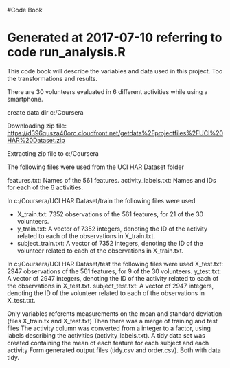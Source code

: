#Code Book
# Generated at 2017-07-10 referring to code run_analysis.R

This code book will describe the variables and data used in this project. Too the transformations and results.
	
There are 30 volunteers evaluated in 6 different activities while using a smartphone.
	
	
create data dir c:/Coursera

Downloading zip file: https://d396qusza40orc.cloudfront.net/getdata%2Fprojectfiles%2FUCI%20HAR%20Dataset.zip 

Extracting zip file to c:/Coursera  

The following files were used from the UCI HAR Dataset folder
	
features.txt: Names of the 561 features.
activity_labels.txt: Names and IDs for each of the 6 activities.

In c:/Coursera/UCI HAR Dataset/train the following files were used
* X_train.txt: 7352 observations of the 561 features, for 21 of the 30 volunteers.
* y_train.txt: A vector of 7352 integers, denoting the ID of the activity related to each of the observations in X_train.txt.
* subject_train.txt: A vector of 7352 integers, denoting the ID of the volunteer related to each of the observations in X_train.txt.
	
In c:/Coursera/UCI HAR Dataset/test the following files were used
X_test.txt: 2947 observations of the 561 features, for 9 of the 30 volunteers.
y_test.txt: A vector of 2947 integers, denoting the ID of the activity related to each of the observations in X_test.txt.
subject_test.txt: A vector of 2947 integers, denoting the ID of the volunteer related to each of the observations in X_test.txt.
	
Only variables referents measurements on the mean and standard deviation (files X_train.tx and X_test.txt)
Then there was a merge of training and test files
The activity column was converted from a integer to a factor, using labels describing the activities (activity_labels.txt).
A tidy data set was created containing the mean of each feature for each subject and each activity
Form generated output files (tidy.csv and order.csv).  Both  with data tidy.
